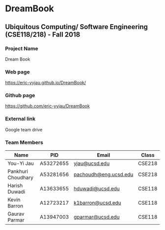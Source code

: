 # DreamBook

## Ubiquitous Computing/ Software Engineering (CSE118/218) - Fall 2018

### Project Name
Dream Book

### Web page
https://eric-yyjau.github.io/DreamBook/

### Github page
https://github.com/eric-yyjau/DreamBook

### External link
Google team drive

### Team Members
| Name               | PID       | Email                 | Class  |
| ------------------ | --------- | --------------------- | ------ |
| You-Yi Jau         | A53272655 | yjau@ucsd.edu         | CSE218 |
| Pankhuri Choudhary | A53281656 | pachoudh@eng.ucsd.edu | CSE218 |
| Harish Duwadi      | A13633655 | hduwadi@ucsd.edu      | CSE118 |
| Kevin Barron       | A12723217 | k1barron@ucsd.edu     | CSE118 |
| Gaurav Parmar      | A13947003 | gparmar@ucsd.edu      | CSE118 |

